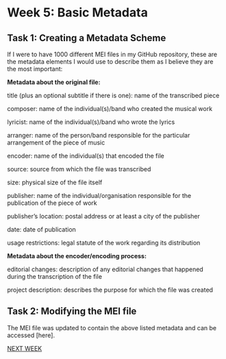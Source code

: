 # Week 5: Basic Metadata

## Task 1: Creating a Metadata Scheme

If I were to have 1000 different MEI files in my GitHub repository, these are the metadata elements I would use to describe them as I believe they are the most important:

**Metadata about the original file:**

title (plus an optional subtitle if there is one): name of the transcribed piece

composer: name of the individual(s)/band who created the musical work

lyricist: name of the individual(s)/band who wrote the lyrics

arranger: name of the person/band responsible for the particular arrangement of the piece of music

encoder: name of the individual(s) that encoded the file

source: source from which the file was transcribed

size: physical size of the file itself

publisher: name of the individual/organisation responsible for the publication of the piece of work

publisher’s location: postal address or at least a city of the publisher

date: date of publication

usage restrictions: legal statute of the work regarding its distribution

**Metadata about the encoder/encoding process:**

editorial changes: description of any editorial changes that happened during the transcription of the file

project description: describes the purpose for which the file was created

## Task 2: Modifying the MEI file

The MEI file was updated to contain the above listed metadata and can be accessed [here].

[NEXT WEEK](week7.md)

